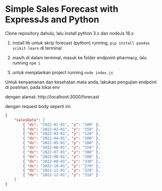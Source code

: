 # Simple Sales Forecast with ExpressJs and Python
Clone repository dahulu, lalu install python 3.x dan nodeJs 16.x

1. install lib untuk skrip forecast (python) running,
   ```pip install pandas scikit-learn``` di terminal

2. masih di dalam terminal, masuk ke folder endpoint-pharmacy, lalu running ```npm i```

3. untuk menjalankan project running ```node index.js```

Untuk kenyamanan dan kesehatan mata anda, lakukan pengujian endpoint di postman, pada lokal env

dengan alamat: http://localhost:3000/forecast

dengan request body seperti ini:
```json
{
    "salesData": [
        { "ds": "2022-01-01", "y": "100" },
        { "ds": "2022-02-01", "y": "150" },
        { "ds": "2022-03-01", "y": "120" },
        { "ds": "2022-04-01", "y": "200" },
        { "ds": "2022-05-01", "y": "180" },
        { "ds": "2022-06-01", "y": "250" },
        { "ds": "2022-07-01", "y": "300" },
        { "ds": "2022-08-01", "y": "280" },
        { "ds": "2022-09-01", "y": "330" },
        { "ds": "2022-10-01", "y": "270" },
        { "ds": "2022-11-01", "y": "320" },
        { "ds": "2022-12-01", "y": "310" }
    ]
}
```
